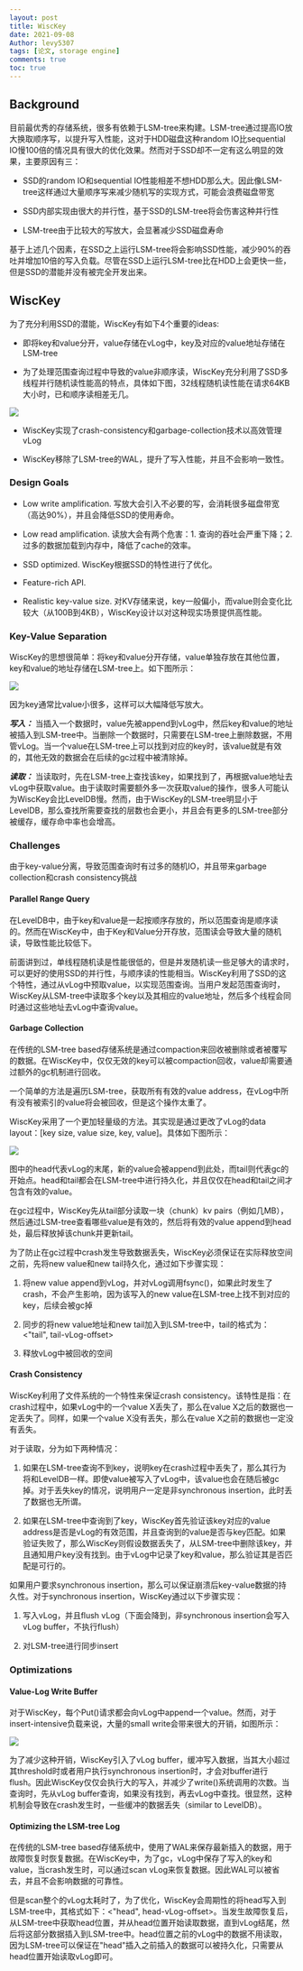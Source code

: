 ```yaml
---
layout: post
title: WiscKey
date: 2021-09-08
Author: levy5307
tags: [论文, storage engine]
comments: true
toc: true
---
```


## Background

目前最优秀的存储系统，很多有依赖于LSM-tree来构建。LSM-tree通过提高IO放大换取顺序写，以提升写入性能，这对于HDD磁盘这种random IO比sequential IO慢100倍的情况具有很大的优化效果。然而对于SSD却不一定有这么明显的效果，主要原因有三：

- SSD的random IO和sequential IO性能相差不想HDD那么大。因此像LSM-tree这样通过大量顺序写来减少随机写的实现方式，可能会浪费磁盘带宽

- SSD内部实现由很大的并行性，基于SSD的LSM-tree将会伤害这种并行性

- LSM-tree由于比较大的写放大，会显著减少SSD磁盘寿命

基于上述几个因素，在SSD之上运行LSM-tree将会影响SSD性能，减少90%的吞吐并增加10倍的写入负载。尽管在SSD上运行LSM-tree比在HDD上会更快一些，但是SSD的潜能并没有被完全开发出来。

## WiscKey

为了充分利用SSD的潜能，WiscKey有如下4个重要的ideas:

- 即将key和value分开，value存储在vLog中，key及对应的value地址存储在LSM-tree

- 为了处理范围查询过程中导致的value非顺序读，WiscKey充分利用了SSD多线程并行随机读性能高的特点，具体如下图，32线程随机读性能在请求64KB大小时，已和顺序读相差无几。

![](../images/wisckey-ssd-throughput.jpg)

- WiscKey实现了crash-consistency和garbage-collection技术以高效管理vLog

- WiscKey移除了LSM-tree的WAL，提升了写入性能，并且不会影响一致性。

### Design Goals

- Low write amplification. 写放大会引入不必要的写，会消耗很多磁盘带宽（高达90%），并且会降低SSD的使用寿命。

- Low read amplification. 读放大会有两个危害：1. 查询的吞吐会严重下降；2. 过多的数据加载到内存中，降低了cache的效率。

- SSD optimized. WiscKey根据SSD的特性进行了优化。

- Feature-rich API.

- Realistic key-value size. 对KV存储来说，key一般偏小，而value则会变化比较大（从100B到4KB），WiscKey设计以对这种现实场景提供高性能。

### Key-Value Separation

WiscKey的思想很简单：将key和value分开存储，value单独存放在其他位置，key和value的地址存储在LSM-tree上。如下图所示：

![](../images/wisckey-data-layout.jpg)

因为key通常比value小很多，这样可以大幅降低写放大。

***写入：*** 当插入一个数据时，value先被append到vLog中，然后key和value的地址被插入到LSM-tree中。当删除一个数据时，只需要在LSM-tree上删除数据，不用管vLog。当一个value在LSM-tree上可以找到对应的key时，该value就是有效的，其他无效的数据会在后续的gc过程中被清除掉。

***读取：*** 当读取时，先在LSM-tree上查找该key，如果找到了，再根据value地址去vLog中获取value。由于读取时需要额外多一次获取value的操作，很多人可能认为WiscKey会比LevelDB慢。然而，由于WiscKey的LSM-tree明显小于LevelDB，那么查找所需要查找的层数也会更小，并且会有更多的LSM-tree部分被缓存，缓存命中率也会增高。

### Challenges 

由于key-value分离，导致范围查询时有过多的随机IO，并且带来garbage collection和crash consistency挑战

#### Parallel Range Query

在LevelDB中，由于key和value是一起按顺序存放的，所以范围查询是顺序读的。然而在WiscKey中，由于Key和Value分开存放，范围读会导致大量的随机读，导致性能比较低下。

前面讲到过，单线程随机读是性能很低的，但是并发随机读一些足够大的请求时，可以更好的使用SSD的并行性，与顺序读的性能相当。WiscKey利用了SSD的这个特性，通过从vLog中预取value，以实现范围查询。当用户发起范围查询时，WiscKey从LSM-tree中读取多个key以及其相应的value地址，然后多个线程会同时通过这些地址去vLog中查询value。

#### Garbage Collection

在传统的LSM-tree based存储系统是通过compaction来回收被删除或者被覆写的数据。在WiscKey中，仅仅无效的key可以被compaction回收，value却需要通过额外的gc机制进行回收。

一个简单的方法是遍历LSM-tree，获取所有有效的value address，在vLog中所有没有被索引的value将会被回收，但是这个操作太重了。

WiscKey采用了一个更加轻量级的方法。其实现是通过更改了vLog的data layout：[key size, value size, key, value]。具体如下图所示：

![](../images/wisckey-new-data-layout.jpg)

图中的head代表vLog的末尾，新的value会被append到此处，而tail则代表gc的开始点。head和tail都会在LSM-tree中进行持久化，并且仅仅在head和tail之间才包含有效的value。

在gc过程中，WiscKey先从tail部分读取一块（chunk）kv pairs（例如几MB），然后通过LSM-tree查看哪些value是有效的，然后将有效的value append到head处，最后释放掉该chunk并更新tail。

为了防止在gc过程中crash发生导致数据丢失，WiscKey必须保证在实际释放空间之前，先将new value和new tail持久化，通过如下步骤实现：

1. 将new value append到vLog，并对vLog调用fsync()，如果此时发生了crash，不会产生影响，因为该写入的new value在LSM-tree上找不到对应的key，后续会被gc掉

2. 同步的将new value地址和new tail加入到LSM-tree中，tail的格式为：<"tail", tail-vLog-offset>

3. 释放vLog中被回收的空间

#### Crash Consistency

WiscKey利用了文件系统的一个特性来保证crash consistency。该特性是指：在crash过程中，如果vLog中的一个value X丢失了，那么在value X之后的数据也一定丢失了。同样，如果一个value X没有丢失，那么在value X之前的数据也一定没有丢失。

对于读取，分为如下两种情况：

1. 如果在LSM-tree查询不到key，说明key在crash过程中丢失了，那么其行为将和LevelDB一样。即使value被写入了vLog中，该value也会在随后被gc掉。对于丢失key的情况，说明用户一定是非synchronous insertion，此时丢了数据也无所谓。

2. 如果在LSM-tree中查询到了key，WiscKey首先验证该key对应的value address是否是vLog的有效范围，并且查询到的value是否与key匹配。如果验证失败了，那么WiscKey则假设数据丢失了，从LSM-tree中删除该key，并且通知用户key没有找到。由于vLog中记录了key和value，那么验证其是否匹配是可行的。

如果用户要求synchronous insertion，那么可以保证崩溃后key-value数据的持久性。对于synchronous insertion，WiscKey通过以下步骤实现：

1. 写入vLog，并且flush vLog（下面会降到，非synchronous insertion会写入vLog buffer，不执行flush）

2. 对LSM-tree进行同步insert

### Optimizations

#### Value-Log Write Buffer

对于WiscKey，每个Put()请求都会向vLog中append一个value。然而，对于insert-intensive负载来说，大量的small write会带来很大的开销，如图所示：

![](../images/wisckey-write-unit-size.jpg)

为了减少这种开销，WiscKey引入了vLog buffer，缓冲写入数据，当其大小超过其threshold时或者用户执行synchronous insertion时，才会对buffer进行flush。因此WiscKey仅仅会执行大的写入，并减少了write()系统调用的次数。当查询时，先从vLog buffer查询，如果没有找到，再去vLog中查找。很显然，这种机制会导致在crash发生时，一些缓冲的数据丢失（similar to LevelDB）。

#### Optimizing the LSM-tree Log

在传统的LSM-tree based存储系统中，使用了WAL来保存最新插入的数据，用于故障恢复时恢复数据。在WiscKey中，为了gc，vLog中保存了写入的key和value，当crash发生时，可以通过scan vLog来恢复数据。因此WAL可以被省去，并且不会影响数据的可靠性。

但是scan整个的vLog太耗时了，为了优化，WiscKey会周期性的将head写入到LSM-tree中，其格式如下：<"head", head-vLog-offset>。当发生故障恢复后，从LSM-tree中获取head位置，并从head位置开始读取数据，直到vLog结尾，然后将这部分数据插入到LSM-tree中。head位置之前的vLog中的数据不用读取，因为LSM-tree可以保证在"head"插入之前插入的数据可以被持久化，只需要从head位置开始读取vLog即可。

